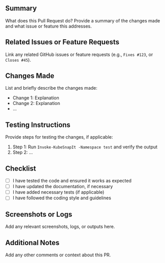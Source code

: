 ## Summary

What does this Pull Request do? Provide a summary of the changes made and what issue or feature this addresses.

## Related Issues or Feature Requests

Link any related GitHub issues or feature requests (e.g., `Fixes #123`, or `Closes #45`).

## Changes Made

List and briefly describe the changes made:
- Change 1: Explanation
- Change 2: Explanation
- ...

## Testing Instructions

Provide steps for testing the changes, if applicable:
1. Step 1: Run `Invoke-KubeSnapIt -Namespace test` and verify the output
2. Step 2: ...

## Checklist

- [ ] I have tested the code and ensured it works as expected
- [ ] I have updated the documentation, if necessary
- [ ] I have added necessary tests (if applicable)
- [ ] I have followed the coding style and guidelines

## Screenshots or Logs

Add any relevant screenshots, logs, or outputs here.

## Additional Notes

Add any other comments or context about this PR.
